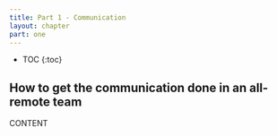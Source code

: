 ```yaml
---
title: Part 1 - Communication
layout: chapter
part: one
---
```


* TOC
{:toc}

## How to get the communication done in an all-remote team

CONTENT
